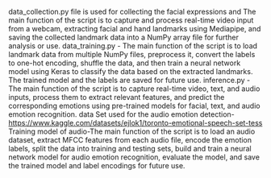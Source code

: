 data_collection.py file is used for collecting the facial expressions and The main function of the script is to capture and process real-time video input from a webcam, extracting facial and hand landmarks using Mediapipe, and saving the collected landmark data into a NumPy array file for further analysis or use.
data_training.py - The main function of the script is to load landmark data from multiple NumPy files, preprocess it, convert the labels to one-hot encoding, shuffle the data, and then train a neural network model using Keras to classify the data based on the extracted landmarks. The trained model and the labels are saved for future use.
inference.py - The main function of the script is to capture real-time video, text, and audio inputs, process them to extract relevant features, and predict the corresponding emotions using pre-trained models for facial, text, and audio emotion recognition.
data Set used for the audio emotion detection- https://www.kaggle.com/datasets/ejlok1/toronto-emotional-speech-set-tess
Training model of audio-The main function of the script is to load an audio dataset, extract MFCC features from each audio file, encode the emotion labels, split the data into training and testing sets, build and train a neural network model for audio emotion recognition, evaluate the model, and save the trained model and label encodings for future use.
